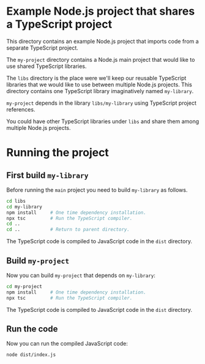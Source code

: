 # Example Node.js project that shares a TypeScript project

This directory contains an example Node.js project that imports code from a separate TypeScript project.

The `my-project` directory contains a Node.js main project that would like to use shared TypeScript libraries.

The `libs` directory is the place were we'll keep our reusable TypeScript libraries that we would like to use between multiple Node.js projects. This directory contains one TypeScript library imaginatively named `my-library`.


`my-project` depends in the library `libs/my-library` using TypeScript project references.

You could have other TypeScript libraries under `libs` and share them among multiple Node.js projects.

# Running the project

## First build `my-library`

Before running the `main` project you need to build `my-library` as follows.

```bash
cd libs
cd my-library
npm install     # One time dependency installation.
npx tsc         # Run the TypeScript compiler.
cd ..
cd ..           # Return to parent directory.
```

The TypeScript code is compiled to JavaScript code in the `dist` directory.

## Build `my-project`

Now you can build `my-project` that depends on `my-library`:

```bash
cd my-project
npm install     # One time dependency installation.
npx tsc         # Run the TypeScript compiler.
```

The TypeScript code is compiled to JavaScript code in the `dist` directory.

## Run the code

Now you can run the compiled JavaScript code:

```bash
node dist/index.js
```